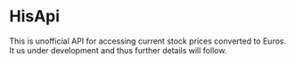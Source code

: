 # HisApi
This is unofficial API for accessing current stock prices converted to Euros.
It us under development and thus further details will follow.
